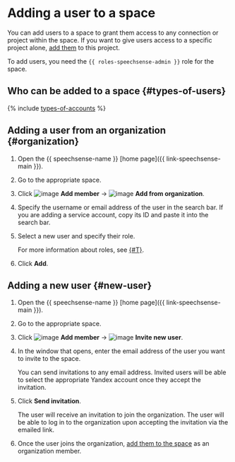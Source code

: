 # Adding a user to a space

You can add users to a space to grant them access to any connection or project within the space. If you want to give users access to a specific project alone, [add them](../project/add-user-to-project.md) to this project.

To add users, you need the `{{ roles-speechsense-admin }}` role for the space.

## Who can be added to a space {#types-of-users}

{% include [types-of-accounts](../../../_includes/speechsense/types-of-accounts.md) %}

## Adding a user from an organization {#organization}

1. Open the {{ speechsense-name }} [home page]({{ link-speechsense-main }}).
1. Go to the appropriate space.
1. Click ![image](../../../_assets/console-icons/person-plus.svg) **Add member** → ![image](../../../_assets/console-icons/persons.svg) **Add from organization**.
1. Specify the username or email address of the user in the search bar. If you are adding a service account, copy its ID and paste it into the search bar.
1. Select a new user and specify their role.

   For more information about roles, see [{#T}](../../security/index.md).

1. Click **Add**.

## Adding a new user {#new-user}

1. Open the {{ speechsense-name }} [home page]({{ link-speechsense-main }}).
1. Go to the appropriate space.
1. Click ![image](../../../_assets/console-icons/person-plus.svg) **Add member** → ![image](../../../_assets/console-icons/person-plus.svg) **Invite new user**.
1. In the window that opens, enter the email address of the user you want to invite to the space.

   You can send invitations to any email address. Invited users will be able to select the appropriate Yandex account once they accept the invitation.

1. Click **Send invitation**.

   The user will receive an invitation to join the organization. The user will be able to log in to the organization upon accepting the invitation via the emailed link.

1. Once the user joins the organization, [add them to the space](#organization) as an organization member.
